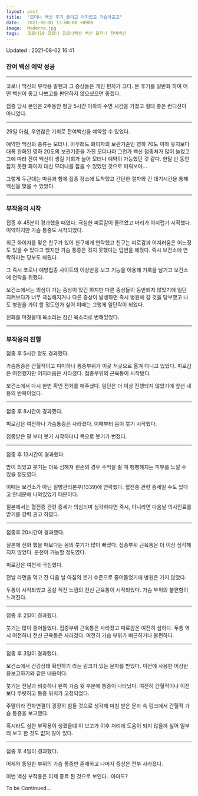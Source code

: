```yaml
---
layout: post
title:  "모더나 백신 후기_졸리고 어지럽고 가슴아프고"
date:   2021-08-01 13:00:00 +0900
image:  Moderna.jpg
tags:   코로나19 코로나 코로나백신 백신 모더나 잔여백신
---
```


Updated : 2021-08-02 16:41

### 잔여 백신 예약 성공

***

코로나 백신의 부작용 발현과 그 증상들은 개인 편차가 크다. 본 후기를 일반화 하여 어떤 백신이 좋고 나쁘고를 판단하지 않으셨으면 좋겠다.

접종 당시 본인은 2주동안 평균 5시간 이하의 수면 시간을 가졌고 절대 좋은 컨디션이 아니었다.

***

29일 아침, 우연찮은 기회로 잔여백신을 예약할 수 있었다.

예약한 백신의 종류는 모더나. 아무래도 화이자의 보관기준인 영하 70도 이하 유지보다 대폭 완화된 영하 20도의 보관기준을 가진 모더나라 그런가 백신 접종처가 많이 늘었고 그에 따라 잔여 백신이 생길 기회가 늘어 모더나 예약이 가능했던 것 같다. 한달 반 동안 잡지 못한 화이자 대신 모더나를 잡을 수 있었던 것으로 미뤄보아...

그렇게 두근대는 마음과 함께 접종 장소에 도착했고 간단한 절차와 긴 대기시간을 통해 백신을 맞을 수 있었다.

***

### 부작용의 시작

접종 후 45분이 경과했을 때였다. 극심한 피로감이 몰려왔고 머리가 어지럽기 시작했다. 미약하지만 가슴 통증도 시작되었다.

최근 화이자를 맞은 친구가 있어 친구에게 연락했고 친구는 피로감과 어지러움은 어느정도 있을 수 있다고 했지만 가슴 통증은 겪지 못했다는 답변을 해줬다. 즉시 보건소에 연락하라는 당부도 해줬다.

그 즉시 코로나 예방접종 사이트의 이상반응 보고 기능을 이용해 기록을 남기고 보건소에 연락을 취했다.

보건소에서는 의심이 가는 증상이 있긴 하지만 다른 증상들이 동반되지 않았기에 일단 지켜보다가 너무 극심해지거나 다른 증상이 발생하면 즉시 병원에 갈 것을 당부했고 나도 병원을 가야 할 정도인가 싶어 이때는 그렇게 일단락이 되었다.

전화를 마쳤을때 목소리는 잠긴 목소리로 변해있었다.

***

### 부작용의 진행

접종 후 5시간 정도 경과했다.

가슴통증은 간헐적이고 미미하나 통증부위가 이곳 저곳으로 옮겨 다니고 있었다. 피로감은 여전했지만 어지러움은 사라졌다. 접종부위의 근육통이 시작됐다.

보건소에서 다시 한번 확인 전화를 해주셨다. 일단은 더 이상 진행되지 않았기에 앞선 내용의 반복이었다.

***

접종 후 8시간이 경과했다. 

피로감은 여전하나 가슴통증은 사라졌다. 이때부터 몸이 붓기 시작했다.

접종받은 팔 부터 붓기 시작하더니 목으로 붓기가 번졌다.

***

접종 후 13시간이 경과했다.

밤이 되었고 붓기는 더욱 심해져 왼손의 경우 주먹을 쥘 때 팽팽해지는 피부를 느낄 수 있을 정도였다.

이때는 보건소가 아닌 질병관리본부(1339)에 연락했다. 혈전증 관련 증세일 수도 있다고 안내문에 나와있었기 때문이다.

질본에서는 혈전증 관련 증세가 의심되며 심각하다면 즉시, 아니라면 다음날 의사진료를 받기를 강력 권고 하였다.

***

접종후 20시간이 경과했다.

질본에 전화 했을 때보다는 몸의 붓기가 많이 빠졌다. 접종부위 근육통은 더 이상 심각해지지 않았다. 운전이 가능할 정도였다.

피로감은 여전히 극심했다. 

전날 라면을 먹고 잔 다음 날 아침의 붓기 수준으로 줄어들었기에 병원은 가지 않았다.

두통이 시작되었고 몸살 직전 느낌의 전신 근육통이 시작되었다. 가슴 부위의 불편함이 느껴진다.

***

접종 후 2일이 경과했다.

붓기는 많이 줄어들었다. 접종부위 근육통은 사라졌고 피로감은 여전히 심하다. 두통 역시 여전하나 전신 근육통은 사라졌다. 여전히 가슴 부위가 뻐근하거나 불편하다.

***

접종 후 3일이 경과했다.

보건소에서 건강상태 확인하기 라는 링크가 있는 문자를 받았다. 이전에 사용한 이상반응보고하기와 같은 내용이다.

붓기는 전날과 비슷하나 왼쪽 가슴 윗 부분에 통증이 나타났다. 여전히 간헐적이나 이전보다 뚜렷하고 통증 위치가 고정되었다.

주말이라 전화연결이 굉장히 힘들 것으로 생각해 마침 받은 문자 속 링크에서 간헐적 가슴 통증을 보고했다. 

혹시라도 심한 부작용이 생겼을떄 이 보고가 이후 처리에 도움이 되지 않을까 싶어 일부러 보고 한 것도 없지 않아 있다.

***

접종 후 4일이 경과했다.

어제와 동일한 부위의 가슴 통증만 존재하고 나머지 증상은 전부 사라졌다.

이번 백신 부작용은 이제 종료 된 것으로 보인다...아마도?

To be Continued...



